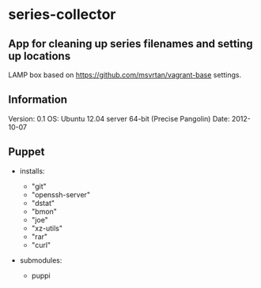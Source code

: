 series-collector
================

App for cleaning up series filenames and setting up locations
---
LAMP box based on https://github.com/msvrtan/vagrant-base settings.

Information
---
Version:  0.1 
OS:       Ubuntu 12.04 server 64-bit (Precise Pangolin)
Date:     2012-10-07


Puppet
---
* installs:
  - "git"
  - "openssh-server"
  - "dstat"
  - "bmon"
  - "joe"
  - "xz-utils"
  - "rar"
  - "curl"

* submodules:
  - puppi
